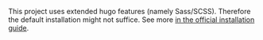 This project uses extended hugo features (namely Sass/SCSS). Therefore the default installation might not suffice. See more [in the official installation guide](https://gohugo.io/getting-started/installing/).